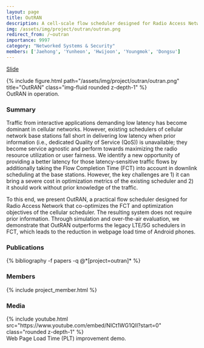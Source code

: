 ```yaml
---
layout: page
title: OutRAN
description: A cell-scale flow scheduler designed for Radio Access Networks
img: /assets/img/project/outran/outran.png
redirect_from: /~outran
importance: 9997
category: "Networked Systems & Security"
members: ['Jaehong', 'Yunheon', 'Hwijoon', 'Youngmok', 'Dongsu']
---
```

<p class="profile-buttons">
    <a class="btn z-depth-0" href="/assets/img/project/outran/outran_conext.pptx">Slide</a>
</p>

<div class="row justify-content-sm-center">
    <div class="col-md mt-3 col-md-6">
        {% include figure.html path="/assets/img/project/outran/outran.png" title="OutRAN" class="img-fluid rounded z-depth-1" %}
        <div class="caption">
            OutRAN in operation.
        </div>
    </div>
</div>

<h3>Summary</h3>
Traffic from interactive applications demanding low latency has become dominant in cellular networks. However, existing schedulers of cellular network base stations fall short in delivering low latency when prior information (i.e., dedicated Quality of Service (QoS)) is unavailable; they become service agnostic and perform towards maximizing the radio resource utilization or user fairness. We identify a new opportunity of providing a better latency for those latency-sensitive traffic flows by additionally taking the Flow Completion Time (FCT) into account in downlink scheduling at the base stations. However, the key challenges are 1) it can bring a severe cost in optimization metrics of the existing scheduler and 2) it should work without prior knowledge of the traffic.

To this end, we present OutRAN, a practical flow scheduler designed for Radio Access Network that co-optimizes the FCT and optimization objectives of the cellular scheduler. The resulting system does not require prior information. Through simulation and over-the-air evaluation, we demonstrate that OutRAN outperforms the legacy LTE/5G schedulers in FCT, which leads to the reduction in webpage load time of Android phones.

<h3>Publications</h3>
<div class="publications">
{% bibliography -f papers -q @*[project=outran]* %}
</div>

<h3 class="mt-3">Members</h3>
{% include project_member.html %}

<h3 class="mt-5">Media</h3>
<div class="row justify-content-sm-center">
    <div class="col-md mt-3 mt-md-0 col-md-6">
        {% include youtube.html src="https://www.youtube.com/embed/NICt1WG1QII?start=0" class="rounded z-depth-1" %}
        <div class="caption">
            Web Page Load Time (PLT) improvement demo.
        </div>
    </div>
</div>
